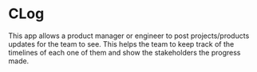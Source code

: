# CLog
 This app allows a product manager or engineer to post projects/products updates for the team to see. This helps the team to keep track of the timelines of each one of them and show the stakeholders the progress made.

[DB ER Diagram]: https://ibb.co/FXjJ2k6
